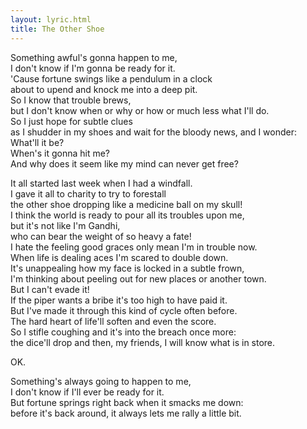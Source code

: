 ```yaml
---
layout: lyric.html
title: The Other Shoe
---
```


Something awful's gonna happen to me,  
I don't know if I'm gonna be ready for it.  
'Cause fortune swings like a pendulum in a clock  
about to upend and knock me into a deep pit.  
So I know that trouble brews,  
but I don't know when or why or how or much less what I'll do.  
So I just hope for subtle clues  
as I shudder in my shoes and wait for the bloody news, and I wonder:  
What'll it be?  
When's it gonna hit me?  
And why does it seem like my mind can never get free?  

It all started last week when I had a windfall.  
I gave it all to charity to try to forestall  
the other shoe dropping like a medicine ball on my skull!  
I think the world is ready to pour all its troubles upon me,  
but it's not like I'm Gandhi,  
who can bear the weight of so heavy a fate!  
I hate the feeling good graces only mean I'm in trouble now.  
When life is dealing aces I'm scared to double down.  
It's unappealing how my face is locked in a subtle frown,  
I'm thinking about peeling out for new places or another town.  
But I can't evade it!  
If the piper wants a bribe it's too high to have paid it.  
But I've made it through this kind of cycle often before.  
The hard heart of life'll soften and even the score.  
So I stifle coughing and it's into the breach once more:  
the dice'll drop and then, my friends, I will know what is in store.  

OK.  

Something's always going to happen to me,  
I don't know if I'll ever be ready for it.   
But fortune springs right back when it smacks me down:  
before it's back around, it always lets me rally a little bit.

